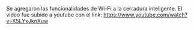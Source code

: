 Se agregaron las funcionalidades de Wi-Fi a la cerradura inteligente. El video fue subido a youtube con el link: https://www.youtube.com/watch?v=X5LYxJknXuw
